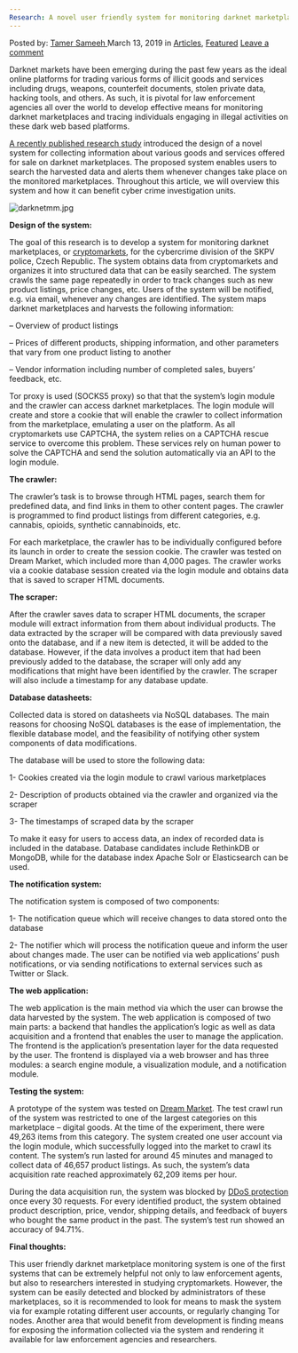 ```yaml
---
Research: A novel user friendly system for monitoring darknet marketplaces
---
```

<article class="post-listing post-28608 post type-post status-publish format-standard has-post-thumbnail hentry category-deepdot-news tag-darknet tag-friendly tag-marketplaces tag-monitoring tag-research tag-system tag-user">
    <div class="post-inner">
    <p class="post-meta">
    <span>Posted by: <a href="https://www.deepdotweb.com/author/tamersameeh/" title="">Tamer Sameeh </a></span>
    <span>March 13, 2019</span>
    <span>in <a href="https://www.deepdotweb.com/category/articles/" rel="category tag">Articles</a>, <a href="https://www.deepdotweb.com/category/deepdot-news/" rel="category tag">Featured</a></span>
    <span><a href="https://www.deepdotweb.com/2019/03/13/research-a-novel-user-friendly-system-for-monitoring-darknet-marketplaces/#respond">Leave a comment</a></span>
    </p>
    <div class="clear"></div>
    <div class="entry">
    <p>Darknet markets have been emerging during the past few years as the ideal online platforms for trading various forms of illicit goods and services including drugs, weapons, counterfeit documents, stolen private data, hacking tools, and others. As such, it is pivotal for law enforcement agencies all over the world to develop effective means for monitoring darknet marketplaces and tracing individuals engaging in illegal activities on these dark web based platforms.</p>
    <p><a href="https://dspace.cvut.cz/handle/10467/79794">A recently published research study</a> introduced the design of a novel system for collecting information about various goods and services offered for sale on darknet marketplaces. The proposed system enables users to search the harvested data and alerts them whenever changes take place on the monitored marketplaces. Throughout this article, we will overview this system and how it can benefit cyber crime investigation units.</p>
    <p><img class="wp-image-28615" src="https://www.deepdotweb.com/wp-content/uploads/2019/03/darknetmm-jpg.jpeg" alt="darknetmm.jpg" srcset="https://www.deepdotweb.com/wp-content/uploads/2019/03/darknetmm-jpg.jpeg 306w, https://www.deepdotweb.com/wp-content/uploads/2019/03/darknetmm-jpg-300x162.jpeg 300w" sizes="(max-width: 306px) 100vw, 306px" /></p>
    <p><strong>Design of the system:</strong></p>
    <p>The goal of this research is to develop a system for monitoring darknet marketplaces, or <a href="https://www.deepdotweb.com/2016/09/06/everything-always-wanted-know-drug-cryptomarkets/">cryptomarkets</a>, for the cybercrime division of the SKPV police, Czech Republic. The system obtains data from cryptomarkets and organizes it into structured data that can be easily searched. The system crawls the same page repeatedly in order to track changes such as new product listings, price changes, etc. Users of the system will be notified, e.g. via email, whenever any changes are identified. The system maps darknet marketplaces and harvests the following information:</p>
    <p>&#8211; Overview of product listings</p>
    <p>&#8211; Prices of different products, shipping information, and other parameters that vary from one product listing to another</p>
    <p>&#8211; Vendor information including number of completed sales, buyers&#8217; feedback, etc.</p>
    <p>Tor proxy is used (SOCKS5 proxy) so that that the system&#8217;s login module and the crawler can access darknet marketplaces. The login module will create and store a cookie that will enable the crawler to collect information from the marketplace, emulating a user on the platform. As all cryptomarkets use CAPTCHA, the system relies on a CAPTCHA rescue service to overcome this problem. These services rely on human power to solve the CAPTCHA and send the solution automatically via an API to the login module.</p>
    <p><strong>The crawler:</strong></p>
    <p>The crawler&#8217;s task is to browse through HTML pages, search them for predefined data, and find links in them to other content pages. The crawler is programmed to find product listings from different categories, e.g. cannabis, opioids, synthetic cannabinoids, etc.</p>
    <p>For each marketplace, the crawler has to be individually configured before its launch in order to create the session cookie. The crawler was tested on Dream Market, which included more than 4,000 pages. The crawler works via a cookie database session created via the login module and obtains data that is saved to scraper HTML documents.</p>
    <p><strong>The scraper:</strong></p>
    <p>After the crawler saves data to scraper HTML documents, the scraper module will extract information from them about individual products. The data extracted by the scraper will be compared with data previously saved onto the database, and if a new item is detected, it will be added to the database. However, if the data involves a product item that had been previously added to the database, the scraper will only add any modifications that might have been identified by the crawler. The scraper will also include a timestamp for any database update.</p>
    <p><strong>Database datasheets:</strong></p>
    <p>Collected data is stored on datasheets via NoSQL databases. The main reasons for choosing NoSQL databases is the ease of implementation, the flexible database model, and the feasibility of notifying other system components of data modifications.</p>
    <p>The database will be used to store the following data:</p>
    <p>1- Cookies created via the login module to crawl various marketplaces</p>
    <p>2- Description of products obtained via the crawler and organized via the scraper</p>
    <p>3- The timestamps of scraped data by the scraper</p>
    <p>To make it easy for users to access data, an index of recorded data is included in the database. Database candidates include RethinkDB or MongoDB, while for the database index Apache Solr or Elasticsearch can be used.</p>
    <p><strong>The notification system:</strong></p>
    <p>The notification system is composed of two components:</p>
    <p>1- The notification queue which will receive changes to data stored onto the database</p>
    <p>2- The notifier which will process the notification queue and inform the user about changes made. The user can be notified via web applications&#8217; push notifications, or via sending notifications to external services such as Twitter or Slack.</p>
    <p><strong>The web application:</strong></p>
    <p>The web application is the main method via which the user can browse the data harvested by the system. The web application is composed of two main parts: a backend that handles the application&#8217;s logic as well as data acquisition and a frontend that enables the user to manage the application. The frontend is the application&#8217;s presentation layer for the data requested by the user. The frontend is displayed via a web browser and has three modules: a search engine module, a visualization module, and a notification module.</p>
    <p><strong>Testing the system:</strong></p>
    <p>A prototype of the system was tested on <a href="https://www.deepdotweb.com/2018/11/07/research-the-aftermaths-of-operation-bayonet-and-the-migration-of-vendors-to-dream-market/">Dream Market</a>. The test crawl run of the system was restricted to one of the largest categories on this marketplace &#8211; digital goods. At the time of the experiment, there were 49,263 items from this category. The system created one user account via the login module, which successfully logged into the market to crawl its content. The system&#8217;s run lasted for around 45 minutes and managed to collect data of 46,657 product listings. As such, the system&#8217;s data acquisition rate reached approximately 62,209 items per hour.</p>
    <p>During the data acquisition run, the system was blocked by <a href="https://www.deepdotweb.com/2018/11/23/prevention-against-ddos-attacks/">DDoS protection</a> once every 30 requests. For every identified product, the system obtained product description, price, vendor, shipping details, and feedback of buyers who bought the same product in the past. The system&#8217;s test run showed an accuracy of 94.71%.</p>
    <p><strong>Final thoughts: </strong></p>
    <p>This user friendly darknet marketplace monitoring system is one of the first systems that can be extremely helpful not only to law enforcement agents, but also to researchers interested in studying cryptomarkets. However, the system can be easily detected and blocked by administrators of these marketplaces, so it is recommended to look for means to mask the system via for example rotating different user accounts, or regularly changing Tor nodes. Another area that would benefit from development is finding means for exposing the information collected via the system and rendering it available for law enforcement agencies and researchers.</p>
    </div>
    <span style="display:none"><a href="https://www.deepdotweb.com/tag/darknet/" rel="tag">darknet</a> <a href="https://www.deepdotweb.com/tag/friendly/" rel="tag">friendly</a> <a href="https://www.deepdotweb.com/tag/marketplaces/" rel="tag">marketplaces</a> <a href="https://www.deepdotweb.com/tag/monitoring/" rel="tag">monitoring</a> <a href="https://www.deepdotweb.com/tag/research/" rel="tag">research</a> <a href="https://www.deepdotweb.com/tag/system/" rel="tag">system</a> <a href="https://www.deepdotweb.com/tag/user/" rel="tag">user</a></span> <span style="display:none" class="updated">2019-03-13</span>
    <div style="display:none" class="vcard author" itemprop="author" itemscope itemtype="http://schema.org/Person"><strong class="fn" itemprop="name"><a href="https://www.deepdotweb.com/author/tamersameeh/" title="Posts by Tamer Sameeh" rel="author">Tamer Sameeh</a></strong></div>
    </div>
</article>

